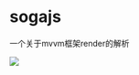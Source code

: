 # sogajs
一个关于mvvm框架render的解析


![](http://xinyuetest.oss-cn-shanghai.aliyuncs.com/doc/b88bfb7ceaaa63b1cfbfd156f1c20462-2a91b30952d26aed691d813eb801813c.png?OSSAccessKeyId=LTAI4Ffcjkua1CYusrf77p6F&Expires=1592892806&Signature=YIjWpj2DWsdTyk91lRSckO23CtA%3D)
